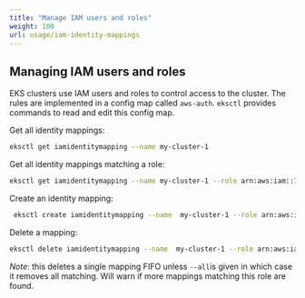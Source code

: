 ```yaml
---
title: "Manage IAM users and roles"
weight: 100
url: usage/iam-identity-mappings
---
```


## Managing IAM users and roles

EKS clusters use IAM users and roles to control access to the cluster. The rules are implemented in a config map
called `aws-auth`. `eksctl` provides commands to read and edit this config map.

Get all identity mappings:

```bash
eksctl get iamidentitymapping --name my-cluster-1
```

Get all identity mappings matching a role:

```bash
eksctl get iamidentitymapping --name my-cluster-1 --role arn:aws:iam::123456:role/testing-role
```

Create an identity mapping:

```bash
 eksctl create iamidentitymapping --name  my-cluster-1 --role arn:aws:iam::123456:role/testing --group system:masters --username admin
```

Delete a mapping:

```bash
eksctl delete iamidentitymapping --name  my-cluster-1 --role arn:aws:iam::123456:role/testing
```

_Note_: this deletes a single mapping FIFO unless `--all`is given in which case it removes all matching. Will warn if
more mappings matching this role are found.
